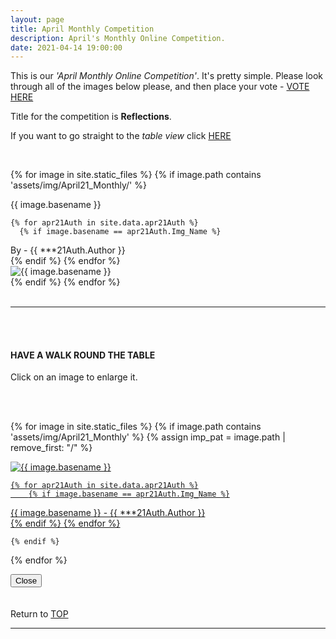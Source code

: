 ```yaml
---
layout: page
title: April Monthly Competition
description: April's Monthly Online Competition.
date: 2021-04-14 19:00:00
---
```



This is our _'April Monthly Online Competition'_. It's pretty simple. Please look through all of the images below please, and then place your vote - <a target="_blank" href="https://surveyhero.com/c/cfaa561f">VOTE HERE</a> 


<p>Title for the competition is <strong>Reflections</strong>. </p> 

If you want to go straight to the *table view* click <a href="#tableView">HERE</a>

<!-- <br>
## !! VOTING IS NOW CLOSED !!
<br> -->

<br>

<!-- This loops through all the images in specified folder -->
{% for image in site.static_files %}
    {% if image.path contains 'assets/img/April21_Monthly/' %}
<div class="Number">{{ image.basename }}</div>

<!-- This runs and checks if there is a matching author in the file -->
    {% for apr21Auth in site.data.apr21Auth %}
      {% if image.basename == apr21Auth.Img_Name %}
<div class="subName">By - {{ ***21Auth.Author }}</div>
      {% endif %}
    {% endfor %}


<div>
    <img class="col three Comp_Img" src="{{ site.baseurl }}{{ image.path }}" alt="{{ image.basename }}">
</div>
    {% endif %}
{% endfor %}



<br>
<br>

<hr id="tableView">

<br>
<br>

<div class="col three caption">
    <h4>HAVE A WALK ROUND THE TABLE </h4>
    <p>Click on an image to enlarge it.</p>    
</div>

<br>
<br>


<!-- MASONARY GRID -->
<div class="full-width">
	<div class="grid">

{% for image in site.static_files %}
    {% if image.path contains 'assets/img/April21_Monthly' %}
        {% assign imp_pat = image.path | remove_first: "/" %}
<div class="grid__item" data-size="1280x1280">  
    <a href="{{ site.baseurl }}{{ image.path }}" class="img-wrap" alt="{{ image.basename }}">
        <img src="{{ site.baseurl }}{{ image.path }}" alt="{{ image.basename }}" />

    {% for apr21Auth in site.data.apr21Auth %}
        {% if image.basename == apr21Auth.Img_Name %}
<div class="description description--grid">{{ image.basename }} - {{ ***21Auth.Author }}</div>
        {% endif %}
    {% endfor %}

</a>
</div>

    {% endif %}
{% endfor %}
	</div>

<!-- /grid -->
<div class="preview">
	<button class="action action--close"><i class="fa fa-times"></i><span class="text-hidden">Close</span></button>
	<div class="description description--preview"></div>
</div>
</div>
<!-- MASONARY GRID END -->

<br>
<br>

<div class="col three caption">
    Return to <a href="#top">TOP</a>
</div>

<hr>





